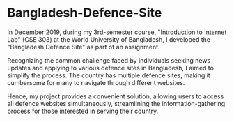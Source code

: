 # Bangladesh-Defence-Site
In December 2019, during my 3rd-semester course, "Introduction to Internet Lab" (CSE 303) at the World University of Bangladesh, I developed the "Bangladesh Defence Site" as part of an assignment.

Recognizing the common challenge faced by individuals seeking news updates and applying to various defence sites in Bangladesh, I aimed to simplify the process. The country has multiple defence sites, making it cumbersome for many to navigate through different websites.

Hence, my project provides a convenient solution, allowing users to access all defence websites simultaneously, streamlining the information-gathering process for those interested in serving their country.
